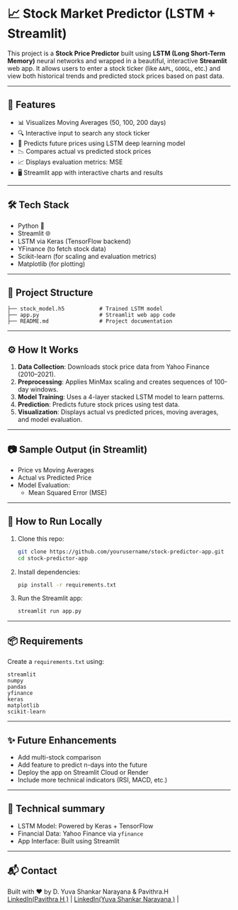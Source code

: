 
# 📈 Stock Market Predictor (LSTM + Streamlit)

This project is a **Stock Price Predictor** built using **LSTM (Long Short-Term Memory)** neural networks and wrapped in a beautiful, interactive **Streamlit** web app. It allows users to enter a stock ticker (like `AAPL`, `GOOGL`, etc.) and view both historical trends and predicted stock prices based on past data.

---

## 🚀 Features

- 📊 Visualizes Moving Averages (50, 100, 200 days)
- 🔍 Interactive input to search any stock ticker
- 🤖 Predicts future prices using LSTM deep learning model
- 📉 Compares actual vs predicted stock prices
- 📈 Displays evaluation metrics: MSE
- 🖥️ Streamlit app with interactive charts and results

---

## 🛠️ Tech Stack

- Python 🐍
- Streamlit 🌐
- LSTM via Keras (TensorFlow backend)
- YFinance (to fetch stock data)
- Scikit-learn (for scaling and evaluation metrics)
- Matplotlib (for plotting)

---

## 📂 Project Structure

```
├── stock_model.h5           # Trained LSTM model
├── app.py                   # Streamlit web app code
├── README.md                # Project documentation
```

---

## ⚙️ How It Works

1. **Data Collection**: Downloads stock price data from Yahoo Finance (2010–2021).
2. **Preprocessing**: Applies MinMax scaling and creates sequences of 100-day windows.
3. **Model Training**: Uses a 4-layer stacked LSTM model to learn patterns.
4. **Prediction**: Predicts future stock prices using test data.
5. **Visualization**: Displays actual vs predicted prices, moving averages, and model evaluation.

---

## 📷 Sample Output (in Streamlit)

- Price vs Moving Averages  
- Actual vs Predicted Price  
- Model Evaluation:
  - Mean Squared Error (MSE)
---

## 🚀 How to Run Locally

1. Clone this repo:
   ```bash
   git clone https://github.com/yourusername/stock-predictor-app.git
   cd stock-predictor-app
   ```

2. Install dependencies:
   ```bash
   pip install -r requirements.txt
   ```

3. Run the Streamlit app:
   ```bash
   streamlit run app.py
   ```

---

## 📦 Requirements

Create a `requirements.txt` using:

```
streamlit
numpy
pandas
yfinance
keras
matplotlib
scikit-learn
```

---

## ✨ Future Enhancements

- Add multi-stock comparison
- Add feature to predict n-days into the future
- Deploy the app on Streamlit Cloud or Render
- Include more technical indicators (RSI, MACD, etc.)

---

## 🙌 Technical summary 

- LSTM Model: Powered by Keras + TensorFlow
- Financial Data: Yahoo Finance via `yfinance`
- App Interface: Built using Streamlit

---

## 📬 Contact

Built with ❤️ by D. Yuva Shankar Narayana & Pavithra.H  
[LinkedIn(Pavithra H )](#https://www.linkedin.com/in/pavithra-h-048a8b321/) | 
[LinkedIn(Yuva Shankar Narayana )](https://www.linkedin.com/in/yuva-shankar-narayana-16b09a314) |
